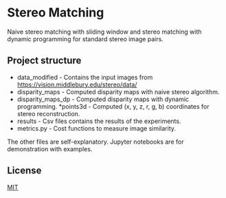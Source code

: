 # Stereo Matching

Naive stereo matching with sliding window and stereo matching with dynamic programming
for standard stereo image pairs.

## Project structure

* data_modified - Contains the input images from https://vision.middlebury.edu/stereo/data/
* disparity_maps - Computed disparity maps with naive stereo algorithm.
* disparity_maps_dp - Computed disparity maps with dynamic programming.
*points3d - Computed (x, y, z, r, g, b) coordinates for stereo reconstruction.
* results - Csv files contains the results of the experiments.
* metrics.py - Cost functions to measure image similarity.

The other files are self-explanatory. Jupyter notebooks are for demonstration
with examples.

## License
[MIT](https://choosealicense.com/licenses/mit/)